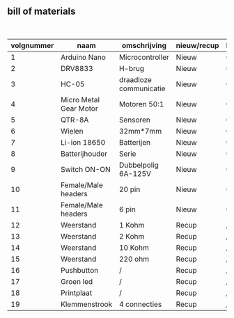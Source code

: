 ## bill of materials
<br />


|volgnummer|naam          |omschrijving|nieuw/recup|kostprijs/stuk|aantal|subtotaal|
|----------|--------------|------------|-----------|--------------|------|---------|
|         1| Arduino Nano | Microcontroller           |  Nieuw         | €5,40             | 1     |  €5,40       |
|         2| DRV8833      | H-brug         | Nieuw          | €1,60             |1      | €7        |
|         3| HC-05             |draadloze communicatie           |Nieuw           |€4              |1      | €11        |
|         4|  Micro Metal Gear Motor            |Motoren 50:1            | Nieuw         |  €7,49            |2      |  €25,97       |
|         5| QTR-8A             | Sensoren           |  Nieuw         | €11,91             |1      | €37,89        |
|         6| Wielen             |   32mm*7mm         |  Nieuw         | €2,16             | 2     | €42,21        |
|         7|  Li-ion 18650            | Batterijen            | Nieuw          |  €3            | 2     | €48,21        |
|         8|  Batterijhouder            | Serie           |Nieuw           | €1,75             | 1     | €49,96        |
|         9|   Switch ON-ON            |  Dubbelpolig 6A-125V          | Nieuw          |  €1,95            | 1     |  €51,91       |
|         10|  Female/Male headers            | 20 pin           | Nieuw          | €0,32           | 3     | €53,41        |
|         11|  Female/Male headers             | 6 pin           | Nieuw          |  €0,32            | 3     |€54,91         |
|         12|  Weerstand            |  1 Kohm          |  Recup         |  /            | 1     |  €54,91       |
|         13|    Weerstand          | 2 Kohm           |  Recup         | /             |  1    |   €54,91      |
|         14|     Weerstand         | 10 Kohm           |   Recup        |  /            | 1     | €54,91       |
|         15|   Weerstand           |   220 ohm         |    Recup       | /             |  1    |  €54,91       |
|         16|    Pushbutton         |   /         |  Recup         |    /          |  1    |  €54,91       |
|         17|    Groen led          |   /         |   Recup        |  /            |  1    |   €54,91      |
|         18|      Printplaat        |     /       |    Recup       |   /           |   1   |   €54,91      |
|         19|    Klemmenstrook          |   4 connecties         |  Recup         |   /           |  1    |  €54,91       |

